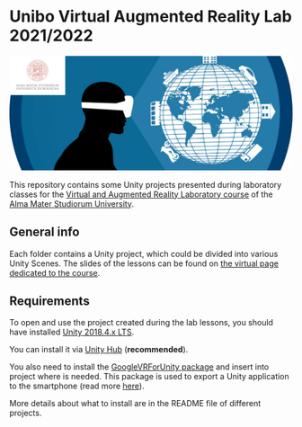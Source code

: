 # Unibo Virtual Augmented Reality Lab 2021/2022
![varlab_unibo_logo](./images/varlab_unibo.png)

This repository contains some Unity projects presented during laboratory classes for the [Virtual and Augmented Reality Laboratory course](https://www.unibo.it/it/didattica/insegnamenti/insegnamento/2020/447969) of the [Alma Mater Studiorum University](https://www.unibo.it/en). 


## General info
Each folder contains a Unity project, which could be divided into various Unity Scenes.
The slides of the lessons can be found on [the virtual page dedicated to the course](https://virtuale.unibo.it/course/view.php?id=18319).


## Requirements
To open and use the project created during the lab lessons, you should have installed [Unity 2018.4.x LTS](https://unity3d.com/get-unity/download/archive).

You can install it via [Unity Hub](https://unity3d.com/get-unity/download) (**recommended**). 

You also need to install the [GoogleVRForUnity package](https://github.com/googlevr/gvr-unity-sdk/releases) and insert into project where is needed. This package is used to export a Unity application to the smartphone (read more [here](https://developers.google.com/cardboard/develop/unity/quickstart)).

More details about what to install are in the README file of different projects. 

